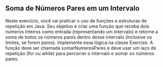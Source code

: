 ## Soma de Números Pares em um Intervalo
Neste exercício, você vai praticar o uso de funções e estruturas de repetição em Java. Seu objetivo é criar uma função que receba dois números inteiros como entrada (representando um intervalo) e retorne a soma de todos os números pares dentro desse intervalo (inclusive os limites, se forem pares).
Implemente essa lógica na classe Exercise. A função deve ser chamada somarNumerosPares e deve usar um laço de repetição (for ou while) para percorrer o intervalo e somar os números pares.